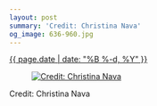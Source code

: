 ```yaml
---
layout: post
summary: 'Credit: Christina Nava'
og_image: 636-960.jpg
---
```


<p>
 <time>
  <a href="/636">
   {{ page.date | date: "%B %-d, %Y" }}
  </a>
 </time>
 <a href="/636">
  <figure data-taken="6/2/2017">
   <img alt="Credit: Christina Nava" sizes="(min-width: 700px) 50vw, calc(100vw - 2rem)" src="{{ site.assets_url }}/636-480.jpg" srcset="{{ site.assets_url }}/636-240.jpg 240w, {{ site.assets_url }}/636-480.jpg 480w, {{ site.assets_url }}/636-720.jpg 720w, {{ site.assets_url }}/636-960.jpg 960w"/>
  </figure>
 </a>
 <span>
  Credit: Christina Nava
 </span>
</p>
